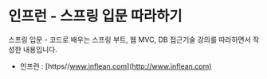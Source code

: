 # 인프런 - 스프링 입문 따라하기

스프링 입문 - 코드로 배우는 스프링 부트, 웹 MVC, DB 접근기술 강의를 따라하면서 작성한 내용입니다.

-   인프런 : [https//www.inflean.com](http://www.inflean.com)


